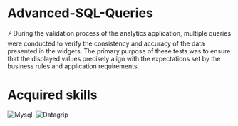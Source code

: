 # Advanced-SQL-Queries

⚡ During the validation process of the analytics application, multiple queries were conducted to verify the consistency and accuracy of the data presented in the widgets. The primary purpose of these tests was to ensure that the displayed values precisely align with the expectations set by the business rules and application requirements.

# Acquired skills

![Mysql](https://img.shields.io/badge/-Mysql-0D1117?style=for-the-badge&logo=MySql&labelColor=0D1117)&nbsp;
![Datagrip](https://img.shields.io/badge/-DataGrip-0D1117?style=for-the-badge&logo=DataGrip&labelColor=0D1117)&nbsp;
